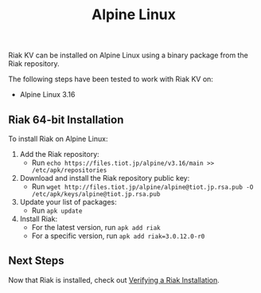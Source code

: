 ﻿---
title_supertext: "Installing on"
title: "Alpine Linux"
description: "installing Riak on Alpine Linux"
project: "riak_kv"
project_version: 3.0.12
menu:
  riak_kv-3.0.12:
    name: "Alpine Linux"
    identifier: "installing_alpine_linux"
    weight: 301
    parent: "installing"
since: 3.0.9
version_history:
  in: "3.0.9+"
toc: true
aliases:
  - /riak/3.0.12/ops/building/installing/installing-on-alpine-linux
  - /riak/kv/3.0.12/ops/building/installing/installing-on-alpine-linux
  - /riak/3.0.12/installing/alpine-linux/
  - /riak/kv/3.0.12/installing/alpine-linux/
---

[security index]: {{<baseurl>}}riak/kv/3.0.10/using/security/
[install source erlang]: {{<baseurl>}}riak/kv/3.0.10/setup/installing/source/erlang
[install verify]: {{<baseurl>}}riak/kv/3.0.10/setup/installing/verify

Riak KV can be installed on Alpine Linux using a binary
package from the Riak repository.

The following steps have been tested to work with Riak KV on:

* Alpine Linux 3.16

## Riak 64-bit Installation

To install Riak on Alpine Linux:

1. Add the Riak repository:
   * Run `echo https://files.tiot.jp/alpine/v3.16/main >> /etc/apk/repositories`
2. Download and install the Riak repository public key:
   * Run `wget http://files.tiot.jp/alpine/alpine@tiot.jp.rsa.pub -O /etc/apk/keys/alpine@tiot.jp.rsa.pub`
3. Update your list of packages:
   * Run `apk update`
4. Install Riak:
   * For the latest version, run `apk add riak`
   * For a specific version, run `apk add riak=3.0.12.0-r0`

## Next Steps

Now that Riak is installed, check out [Verifying a Riak Installation][install verify].

